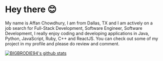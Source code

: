 # Hey there 😊

My name is Affan Chowdhury, I am from Dallas, TX and I am actively on a job search for Full-Stack Development, Software Engineer, Software Development, I really enjoy coding and developing applications in Java, Python, JavaScript, Ruby, C++ and ReactJS. You can check out some of my project in my profile and please do review and comment. 

[![BIGBRODIE94's github stats](https://github-readme-stats.vercel.app/api?username=bigbrodie94)](https://github.com/anuraghazra/github-readme-stats)
